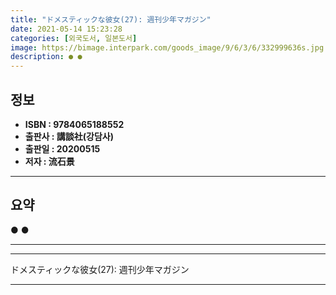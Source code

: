 ```yaml
---
title: "ドメスティックな彼女(27): 週刊少年マガジン"
date: 2021-05-14 15:23:28
categories: [외국도서, 일본도서]
image: https://bimage.interpark.com/goods_image/9/6/3/6/332999636s.jpg
description: ● ●
---
```


## **정보**

- **ISBN : 9784065188552**
- **출판사 : 講談社(강담사)**
- **출판일 : 20200515**
- **저자 : 流石景**

------



## **요약**

●  ●  

------



------


ドメスティックな彼女(27): 週刊少年マガジン 

------


